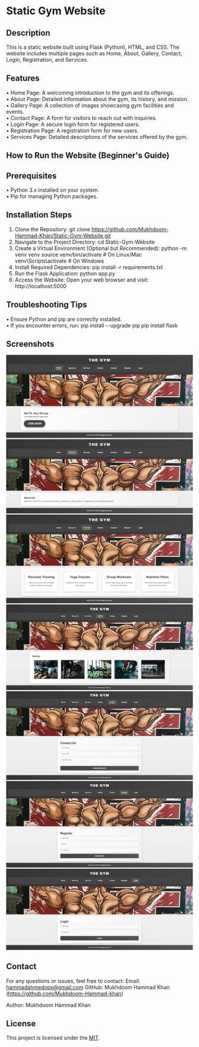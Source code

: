 # Static Gym Website

## Description
This is a static website built using Flask (Python), HTML, and CSS. The website includes multiple pages such as Home, About, Gallery, Contact, Login, Registration, and Services.

## Features
•	Home Page: A welcoming introduction to the gym and its offerings.<br>
•	About Page: Detailed information about the gym, its history, and mission.<br>
•	Gallery Page: A collection of images showcasing gym facilities and events.<br>
•	Contact Page: A form for visitors to reach out with inquiries.<br>
•	Login Page: A secure login form for registered users.<br>
•	Registration Page: A registration form for new users.<br>
•	Services Page: Detailed descriptions of the services offered by the gym.<br>

## How to Run the Website (Beginner's Guide)
## Prerequisites
•	Python 3.x installed on your system.<br>
•	Pip for managing Python packages.

## Installation Steps
1.	Clone the Repository: git clone https://github.com/Mukhdoom-Hammad-Khan/Static-Gym-Website.git
2.	Navigate to the Project Directory: cd Static-Gym-Website
3.	Create a Virtual Environment (Optional but Recommended): python -m venv venv source venv/bin/activate # On Linux/Mac venv\Scripts\activate # On Windows
4.	Install Required Dependencies: pip install -r requirements.txt
5.	Run the Flask Application: python app.py
6.	Access the Website: Open your web browser and visit: http://localhost:5000

## Troubleshooting Tips
•	Ensure Python and pip are correctly installed.<br>
•	If you encounter errors, run: pip install --upgrade pip pip install flask

## Screenshots
![Home](Screenshots/Home.jpg)
<br>
![About](Screenshots/About.jpg)
<br>
![Services](Screenshots/Services.jpg)
<br>
![Gallery](Screenshots/Gallery.jpg)
<br>
![Contact](Screenshots/Contact.jpg)
<br>
![Register](Screenshots/Register.jpg)
<br>
![Login](Screenshots/Login.jpg)


## Contact
For any questions or issues, feel free to contact:
Email: hammadahmedopx@gmail.com
GitHub: Mukhdoom Hammad Khan (https://github.com/Mukhdoom-Hammad-khan)

Author: Mukhdoom Hammad Khan
## License
This project is licensed under the [MIT](LICENSE).
